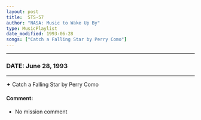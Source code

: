 ```yaml
---
layout: post
title:  STS-57
author: "NASA: Music to Wake Up By"
type: MusicPlaylist
date_modified: 1993-06-28
songs: ["Catch a Falling Star by Perry Como"]
---
```


----
### DATE: June 28, 1993
----
✦ Catch a Falling Star by Perry Como

#### Comment:
* No mission comment



<br/>
<center>
	<a target="_blank"
	   href="https://twitter.com/intent/tweet?hashtags=Space,NASA,Playlist,NASAWakeupCalls,SpaceProgram&text={{ page.author}}, '{{ page.songs.first }}' {{ page.title }}, {{ page.date | date: '%B %d, %Y' }}. {{ site.url }}{{ page.url }}&via=nasawakeupcalls"><i class="fab fa-twitter" alt="Tweet this page" style="font-size: 1.3em;"></i></a>
	&nbsp; 	<i class="fas fa-user-astronaut" style="font-size: 1.5em;"></i> &nbsp;
    <a type="amzn" search="'Catch a Falling Star by Perry Como'" category="popular music">
    <i class="fab fa-amazon" style="font-size: 1.3em;"></i></a>
</center>
